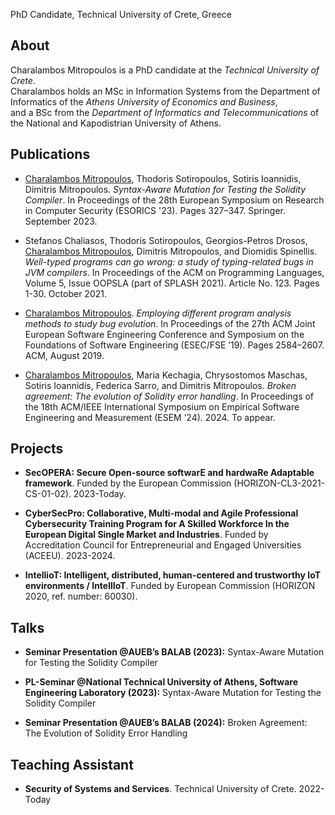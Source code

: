 PhD Candidate, Technical University of Crete, Greece

## About

Charalambos Mitropoulos is a PhD candidate at the _<a href="https://www.tuc.gr/en/home" style="text-decoration: none; color: inherit;">Technical University of Crete</a>_.  
Charalambos holds an MSc in Information Systems from the Department of Informatics of the _<a href="https://www.aueb.gr/" style="text-decoration: none; color: inherit;">Athens University of Economics and Business</a>_,  
and a BSc from the _<a href="https://www.di.uoa.gr/" style="text-decoration: none; color: inherit;">Department of Informatics and Telecommunications</a>_ of the National and Kapodistrian University of Athens.

## Publications

- <u>Charalambos Mitropoulos</u>, Thodoris Sotiropoulos, Sotiris Ioannidis, Dimitris Mitropoulos. *<a href="https://link.springer.com/chapter/10.1007/978-3-031-51479-1_17" style="text-decoration: none; color: inherit;">Syntax-Aware Mutation for Testing the Solidity Compiler</a>*. In Proceedings of the 28th European Symposium on Research in Computer Security (ESORICS '23). Pages 327–347. Springer. September 2023.

- Stefanos Chaliasos, Thodoris Sotiropoulos, Georgios-Petros Drosos, <u>Charalambos Mitropoulos</u>, Dimitris Mitropoulos, and Diomidis Spinellis. *<a href="https://dl.acm.org/doi/pdf/10.1145/3485500" style="text-decoration: none; color: inherit;">Well-typed programs can go wrong: a study of typing-related bugs in JVM compilers</a>*. In Proceedings of the ACM on Programming Languages, Volume 5, Issue OOPSLA (part of SPLASH 2021). Article No. 123. Pages 1-30. October 2021.

- <u>Charalambos Mitropoulos</u>. *<a href="https://dl.acm.org/doi/abs/10.1145/3338906.3342489" style="text-decoration: none; color: inherit;">Employing different program analysis methods to study bug evolution</a>*. In Proceedings of the 27th ACM Joint European Software Engineering Conference and Symposium on the Foundations of Software Engineering (ESEC/FSE ’19). Pages 2584–2607. ACM, August 2019.

- <u>Charalambos Mitropoulos</u>, Maria Kechagia, Chrysostomos Maschas, Sotiris Ioannidis, Federica Sarro, and Dimitris Mitropoulos. *<a href="https://dimitro.gr/assets/papers/MKMISM24.pdf" style="text-decoration: none; color: inherit;">Broken agreement: The evolution of Solidity error handling</a>*. In Proceedings of the 18th ACM/IEEE International Symposium on Empirical Software Engineering and Measurement (ESEM ’24). 2024. To appear.


## Projects

- **<a href="https://secopera.eu/" style="text-decoration: none; color: inherit;">SecOPERA: Secure Open-source softwarE and hardwaRe Adaptable framework</a>**. Funded by the European Commission (HORIZON-CL3-2021-CS-01-02). 2023-Today.

- **<a href="https://www.cybersecpro-project.eu/" style="text-decoration: none; color: inherit;">CyberSecPro: Collaborative, Multi-modal and Agile Professional Cybersecurity Training Program for A Skilled Workforce In the European Digital Single Market and Industries</a>**. Funded by Accreditation Council for Entrepreneurial and Engaged Universities (ACEEU). 2023-2024.

- **<a href="https://intelliot.eu/" style="text-decoration: none; color: inherit;">IntellioT: Intelligent, distributed, human-centered and trustworthy IoT environments / IntellIoT</a>**. Funded by European Commission (HORIZON 2020, ref. number: 60030).

## Talks

- **Seminar Presentation @AUEB’s BALAB (2023):** Syntax-Aware Mutation for Testing the Solidity Compiler

- **PL-Seminar @National Technical University of Athens, Software Engineering Laboratory (2023):** Syntax-Aware Mutation for Testing the Solidity Compiler

- **Seminar Presentation @AUEB’s BALAB (2024):** Broken Agreement: The Evolution of Solidity Error Handling

## Teaching Assistant

- **Security of Systems and Services**. Technical University of Crete. 2022-Today
